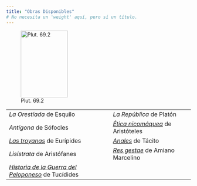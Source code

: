 ```yaml
---
title: "Obras Disponibles"
# No necesita un 'weight' aquí, pero sí un título.
---
```

<figure><img src="/libros/guerra-del-peloponeso/carta_2r.webp" alt="Plut. 69.2" width="128" height="182">  <figcaption>Plut. 69.2</figcaption>
</figure>

| | | |
| :--- | :--- | :--- |
| _La Orestíada_ de Esquilo | _La República_ de Platón | |
| _Antígona_ de Sófocles | [_Ética nicomáquea_](etica-nicomaquea) de Aristóteles | |
| [_Las troyanas_](troyanas-euripides) de Eurípides | [_Anales_](anales-de-tacito/) de Tácito | |
| _Lisístrata_ de Aristófanes | [_Res gestae_](res-gestae) de Amiano Marcelino | |
| [_Historia de la Guerra del Peloponeso_](guerra-del-peloponeso/) de Tucídides | | |